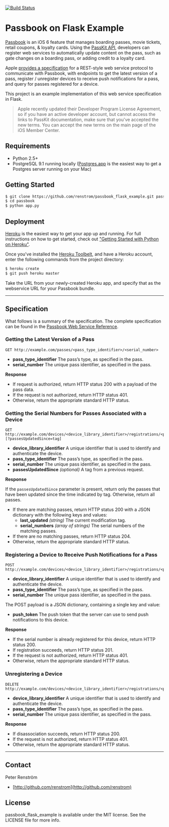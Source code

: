 [![Build Status](https://travis-ci.org/renstrom/passbook_flask_example.png)](https://travis-ci.org/renstrom/passbook_flask_example)

# Passbook on Flask Example

[Passbook](http://www.apple.com/ios/whats-new/#passbook) is an iOS 6 feature
that manages boarding passes, movie tickets, retail coupons, & loyalty cards.
Using the [PassKit API](https://developer.apple.com/library/prerelease/ios/#documentation/UserExperience/Reference/PassKit_Framework/_index.html),
developers can register web services to automatically update content on the
pass, such as gate changes on a boarding pass, or adding credit to a loyalty
card.

Apple [provides a specification](https://developer.apple.com/library/prerelease/ios/#documentation/PassKit/Reference/PassKit_WebService/WebService.html) for a REST-style web service protocol to communicate with Passbook, with endpoints to get the latest version of a pass, register / unregister devices to receive push notifications for a pass, and query for passes registered for a device.

This project is an example implementation of this web service specification in Flask.

> Apple recently updated their Developer Program License Agreement, so if you
> have an active developer account, but cannot access the links to PassKit
> documentation, make sure that you've accepted the new terms. You can accept
> the new terms on the main page of the iOS Member Center.

## Requirements

- Python 2.5+
- PostgreSQL 9.1 running locally ([Postgres.app](http://postgresapp.com) is the
  easiest way to get a Postgres server running on your Mac)

## Getting Started

```bash
$ git clone https://github.com/renstrom/passbook_flask_example.git passbook
$ cd passbook
$ python app.py
```

## Deployment

[Heroku](http://www.heroku.com) is the easiest way to get your app up and
running. For full instructions on how to get started, check out
["Getting Started with Python on Heroku"](https://devcenter.heroku.com/articles/python).

Once you've installed the [Heroku Toolbelt](https://toolbelt.heroku.com), and
have a Heroku account, enter the following commands from the project directory:

```bash
$ heroku create
$ git push heroku master
```

Take the URL from your newly-created Heroku app, and specify that as the
webservice URL for your Passbook bundle.

---

## Specification

What follows is a summary of the specification. The complete specification can
be found in the [Passbook Web Service Reference](https://developer.apple.com/library/prerelease/ios/#documentation/PassKit/Reference/PassKit_WebService/WebService.html).

### Getting the Latest Version of a Pass

```
GET http://example.com/passes/<pass_type_identifier>/<serial_number>
```

- **pass_type_identifier** The pass’s type, as specified in the pass.
- **serial_number** The unique pass identifier, as specified in the pass.

**Response**

- If request is authorized, return HTTP status 200 with a payload of the pass data.
- If the request is not authorized, return HTTP status 401.
- Otherwise, return the appropriate standard HTTP status.

### Getting the Serial Numbers for Passes Associated with a Device

```
GET http://example.com/devices/<device_library_identifier>/registrations/<pass_type_identifier>[?passesUpdatedSince=tag]
```

- **device_library_identifier** A unique identifier that is used to identify and authenticate the device.
- **pass_type_identifier** The pass’s type, as specified in the pass.
- **serial_number** The unique pass identifier, as specified in the pass.
- **passesUpdatedSince** _(optional)_ A tag from a previous request.

**Response**

If the `passesUpdatedSince` parameter is present, return only the passes that
have been updated since the time indicated by tag. Otherwise, return all
passes.

- If there are matching passes, return HTTP status 200 with a JSON dictionary with the following keys and values:
    - **last_updated** _(string)_ The current modification tag.
    - **serial_numbers** _(array of strings)_ The serial numbers of the matching passes.
- If there are no matching passes, return HTTP status 204.
- Otherwise, return the appropriate standard HTTP status.

### Registering a Device to Receive Push Notifications for a Pass

```
POST http://example.com/devices/<device_library_identifier>/registrations/<pass_type_identifier>/<serial_number>
```

- **device_library_identifier** A unique identifier that is used to identify and authenticate the device.
- **pass_type_identifier** The pass’s type, as specified in the pass.
- **serial_number** The unique pass identifier, as specified in the pass.

The POST payload is a JSON dictionary, containing a single key and value:

- **push_token** The push token that the server can use to send push notifications to this device.

**Response**

- If the serial number is already registered for this device, return HTTP status 200.
- If registration succeeds, return HTTP status 201.
- If the request is not authorized, return HTTP status 401.
- Otherwise, return the appropriate standard HTTP status.

### Unregistering a Device

```
DELETE http://example.com/devices/<device_library_identifier>/registrations/<pass_type_identifier>/<serial_number>
```

- **device_library_identifier** A unique identifier that is used to identify and authenticate the device.
- **pass_type_identifier** The pass’s type, as specified in the pass.
- **serial_number** The unique pass identifier, as specified in the pass.

**Response**

- If disassociation succeeds, return HTTP status 200.
- If the request is not authorized, return HTTP status 401.
- Otherwise, return the appropriate standard HTTP status.

---

## Contact

Peter Renström

- [http://github.com/renstrom](http://github.com/renstrom)

## License

passbook_flask_example is available under the MIT license. See the LICENSE file
for more info.
